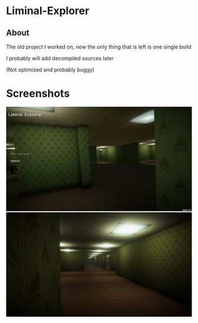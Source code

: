 # Liminal-Explorer

## About
The old project I worked on, now the only thing that is left is one single build

I probably will add decompiled sources later


(Not optimized and probably buggy)

# Screenshots
![Alt text](/1.png?raw=true "1")
![Alt text](/2.png?raw=true "2")
